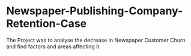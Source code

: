 # Newspaper-Publishing-Company-Retention-Case
The Project was to analyse the decrease in Newspaper Customer Churn and find factors and areas affecting it.
